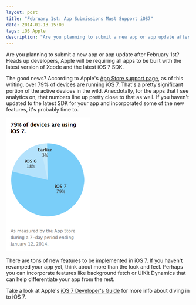 ```yaml
---
layout: post
title: "February 1st: App Submissions Must Support iOS7"
date: 2014-01-13 15:00
tags: iOS Apple
description: "Are you planning to submit a new app or app update after February 1st?  Heads up developers, Apple will be requiring all apps to be built with the latest version of Xcode and the latest iOS 7 SDK."
---
```


Are you planning to submit a new app or app update after February 1st?  Heads up developers, Apple will be requiring all apps to be built with the latest version of Xcode and the latest iOS 7 SDK.

The good news?  According to Apple's [App Store support page](https://developer.apple.com/support/appstore/), as of this writing, over 79% of devices are running iOS 7.  That's a pretty significant portion of the active devices in the wild.  Anecdotally, for the apps that I see analytics on, that numbers line up pretty close to that as well.  If you haven't updated to the latest SDK for your app and incorporated some of the new features, it's probably time to.

<img src="/img/ios-pie-chart.png" class="img-responsive center-block" alt="Apple's App Store Support Page Pie Chart">

There are tons of new features to be implemented in iOS 7.  If you haven't revamped your app yet, think about more than the look and feel.  Perhaps you can incorporate features like background fetch or UIKit Dynamics that can help differentiate your app from the rest.  

Take a look at Apple's [iOS 7 Developer's Guide](https://developer.apple.com/ios7/) for more info about diving in to iOS 7.